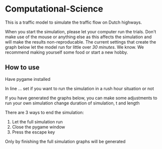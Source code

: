 # Computational-Science

This is a traffic model to simulate the traffic flow on Dutch highways.

When you start the simulation, please let your computer run the trials.
Don't make use of the mouse or anything else as this affects the simulation and will make the results non-reproducable.
The current settings that create the graph below let the model run for little over *30 minutes*. We know. We recommend making yourself some food or start a new hobby. 


## How to use
Have pygame installed

In line ... set if you want to run the simulation in a rush hour situation or not

If you have generated the graphs below, you can make some adjustments to run your own simulation
change duration of simulation, t and length


There are 3 ways to end the simulation:
1. Let the full simulation run
2. Close the pygame window 
3. Press the escape key

Only by finishing the full simulation graphs will be generated
